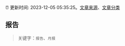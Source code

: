 :alarm_clock: 更新时间: 2023-12-05 05:35:25。[文章来源](/README.md)、[文章分类](/TAGS.md)

## 报告


> 关键字：`报告`、`月报`



